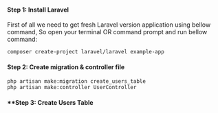 #### **Step 1: Install Laravel**

First of all we need to get fresh Laravel version application using bellow command, So open your terminal OR command prompt and run bellow command:

```
composer create-project laravel/laravel example-app
```

#### **Step 2: Create migration & controller file**

```
php artisan make:migration create_users_table
php artisan make:controller UserController
```

#### **Step 3: Create Users Table 

```m
```